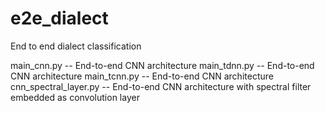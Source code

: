 # e2e_dialect
End to end dialect classification

main_cnn.py -- End-to-end CNN architecture 
main_tdnn.py -- End-to-end CNN architecture
main_tcnn.py -- End-to-end CNN architecture
cnn_spectral_layer.py --  End-to-end CNN architecture with spectral filter embedded as convolution layer
